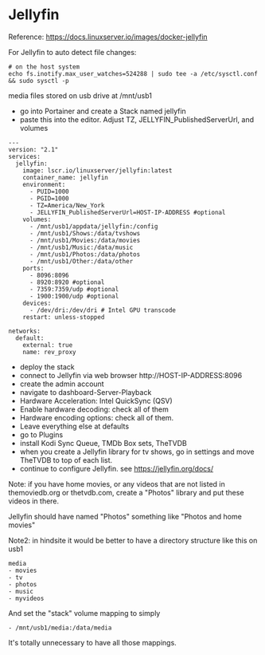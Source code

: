 # Jellyfin
Reference: https://docs.linuxserver.io/images/docker-jellyfin

For Jellyfin to auto detect file changes:
```
# on the host system
echo fs.inotify.max_user_watches=524288 | sudo tee -a /etc/sysctl.conf && sudo sysctl -p
```

media files stored on usb drive at /mnt/usb1

- go into Portainer and create a Stack named jellyfin
- paste this into the editor. Adjust TZ, JELLYFIN_PublishedServerUrl, and volumes 

```
---
version: "2.1"
services:
  jellyfin:
    image: lscr.io/linuxserver/jellyfin:latest
    container_name: jellyfin
    environment:
      - PUID=1000
      - PGID=1000
      - TZ=America/New_York
      - JELLYFIN_PublishedServerUrl=HOST-IP-ADDRESS #optional
    volumes:
      - /mnt/usb1/appdata/jellyfin:/config
      - /mnt/usb1/Shows:/data/tvshows
      - /mnt/usb1/Movies:/data/movies
      - /mnt/usb1/Music:/data/music
      - /mnt/usb1/Photos:/data/photos
      - /mnt/usb1/Other:/data/other
    ports:
      - 8096:8096
      - 8920:8920 #optional
      - 7359:7359/udp #optional
      - 1900:1900/udp #optional
    devices:
      - /dev/dri:/dev/dri # Intel GPU transcode
    restart: unless-stopped

networks:
  default:
    external: true
    name: rev_proxy
```
- deploy the stack
- connect to Jellyfin via web browser http://HOST-IP-ADDRESS:8096
- create the admin account
- navigate to dashboard-Server-Playback
- Hardware Acceleration: Intel QuickSync (QSV)
- Enable hardware decoding: check all of them
- Hardware encoding options: check all of them.
- Leave everything else at defaults
- go to Plugins
- install Kodi Sync Queue, TMDb Box sets, TheTVDB
- when you create a Jellyfin library for tv shows,
go in settings and move TheTVDB to top of each list.
- continue to configure Jellyfin. see https://jellyfin.org/docs/

Note: if you have home movies, or any videos that are not listed in themoviedb.org or
thetvdb.com, create a "Photos" library and put these videos in there.

Jellyfin should have named "Photos" something like "Photos and home movies"

Note2: in hindsite it would be better to have a directory structure like this on usb1
```
media
- movies
- tv
- photos
- music
- myvideos
```
And set the "stack" volume mapping to simply

`- /mnt/usb1/media:/data/media`

It's totally unnecessary to have all those mappings.